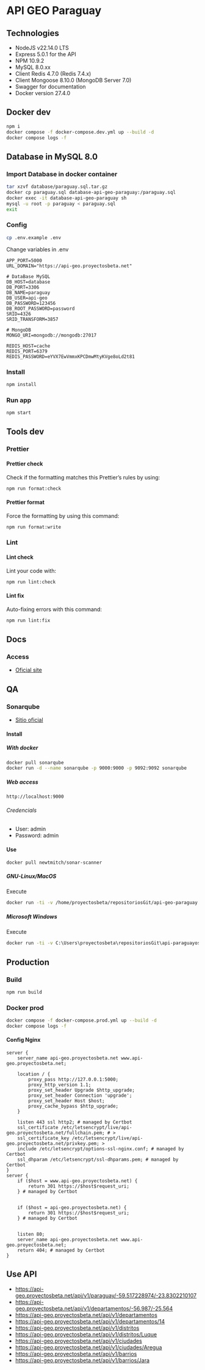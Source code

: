 # API GEO Paraguay

## Technologies

- NodeJS v22.14.0 LTS
- Express 5.0.1 for the API
- NPM 10.9.2
- MySQL 8.0.xx
- Client Redis 4.7.0 (Redis 7.4.x)
- Client Mongoose 8.10.0 (MongoDB Server 7.0)
- Swagger for documentation
- Docker version 27.4.0

## Docker dev

```bash
npm i
docker compose -f docker-compose.dev.yml up --build -d
docker compose logs -f
```

## Database in MySQL 8.0

### Import Database in docker container

```bash
tar xzvf database/paraguay.sql.tar.gz
docker cp paraguay.sql database-api-geo-paraguay:/paraguay.sql
docker exec -it database-api-geo-paraguay sh
mysql -u root -p paraguay < paraguay.sql
exit
```

### Config

```bash
cp .env.example .env
```

Change variables in .env

```
APP_PORT=5000
URL_DOMAIN="https://api-geo.proyectosbeta.net"

# DataBase MySQL
DB_HOST=database
DB_PORT=3306
DB_NAME=paraguay
DB_USER=api-geo
DB_PASSWORD=123456
DB_ROOT_PASSWORD=password
SRID=4326
SRID_TRANSFORM=3857

# MongoDB
MONGO_URI=mongodb://mongodb:27017

REDIS_HOST=cache
REDIS_PORT=6379
REDIS_PASSWORD=eYVX7EwVmmxKPCDmwMtyKVge8oLd2t81
```

### Install

```bash
npm install
```

### Run app

```bash
npm start
```

## Tools dev

### Prettier

#### Prettier check

Check if the formatting matches this Prettier’s rules by using:

```bash
npm run format:check
```

#### Prettier format

Force the formatting by using this command:

```bash
npm run format:write
```

### Lint

#### Lint check

Lint your code with:

```bash
npm run lint:check
```

#### Lint fix

Auto-fixing errors with this command:

```bash
npm run lint:fix
```

## Docs

### Access

- [Oficial site](https://api-geo.proyectosbeta.net/api-docs)

## QA

### Sonarqube

- [Sitio oficial](https://www.sonarqube.org/)

#### Install

##### With docker

```bash
docker pull sonarqube
docker run -d --name sonarqube -p 9000:9000 -p 9092:9092 sonarqube
```

##### Web access

```
http://localhost:9000
```

###### Credencials

- User: admin
- Password: admin

#### Use

```bash
docker pull newtmitch/sonar-scanner

```

##### GNU-Linux/MacOS

Execute

```bash
docker run -ti -v /home/proyectosbeta/repositoriosGit/api-geo-paraguay:/usr/src --link sonarqube newtmitch/sonar-scanner
```

##### Microsoft Windows

Execute

```bash
docker run -ti -v C:\Users\proyectosbeta\repositoriosGit\api-paraguayos:/usr/src --link sonarqube newtmitch/sonar-scanner
```

## Production

### Build

```bash
npm run build
```

### Docker prod

```bash
docker compose -f docker-compose.prod.yml up --build -d
docker compose logs -f
```

#### Config Nginx

```
server {
    server_name api-geo.proyectosbeta.net www.api-geo.proyectosbeta.net;

    location / {
        proxy_pass http://127.0.0.1:5000;
        proxy_http_version 1.1;
        proxy_set_header Upgrade $http_upgrade;
        proxy_set_header Connection 'upgrade';
        proxy_set_header Host $host;
        proxy_cache_bypass $http_upgrade;
    }

    listen 443 ssl http2; # managed by Certbot
    ssl_certificate /etc/letsencrypt/live/api-geo.proyectosbeta.net/fullchain.pem; # >
    ssl_certificate_key /etc/letsencrypt/live/api-geo.proyectosbeta.net/privkey.pem; >
    include /etc/letsencrypt/options-ssl-nginx.conf; # managed by Certbot
    ssl_dhparam /etc/letsencrypt/ssl-dhparams.pem; # managed by Certbot
}
server {
    if ($host = www.api-geo.proyectosbeta.net) {
        return 301 https://$host$request_uri;
    } # managed by Certbot


    if ($host = api-geo.proyectosbeta.net) {
        return 301 https://$host$request_uri;
    } # managed by Certbot


    listen 80;
    server_name api-geo.proyectosbeta.net www.api-geo.proyectosbeta.net;
    return 404; # managed by Certbot
}
```

## Use API

- https://api-geo.proyectosbeta.net/api/v1/paraguay/-59.517228974/-23.8302210107
- https://api-geo.proyectosbeta.net/api/v1/departamentos/-56.987/-25.564
- https://api-geo.proyectosbeta.net/api/v1/departamentos
- https://api-geo.proyectosbeta.net/api/v1/departamentos/14
- https://api-geo.proyectosbeta.net/api/v1/distritos
- https://api-geo.proyectosbeta.net/api/v1/distritos/Luque
- https://api-geo.proyectosbeta.net/api/v1/ciudades
- https://api-geo.proyectosbeta.net/api/v1/ciudades/Aregua
- https://api-geo.proyectosbeta.net/api/v1/barrios
- https://api-geo.proyectosbeta.net/api/v1/barrios/Jara
